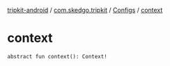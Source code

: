 [tripkit-android](../../index.md) / [com.skedgo.tripkit](../index.md) / [Configs](index.md) / [context](./context.md)

# context

`abstract fun context(): Context!`